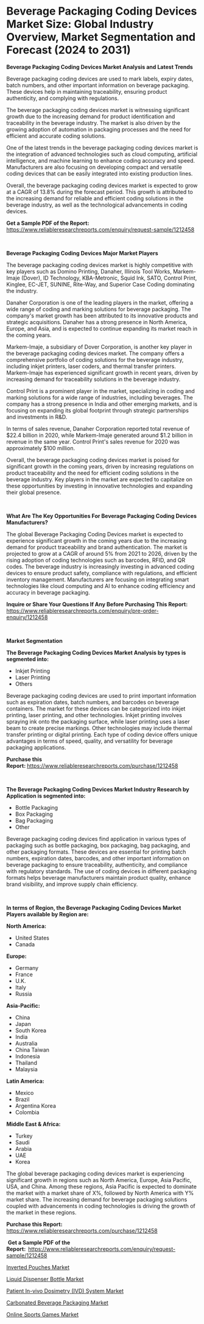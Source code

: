 <p><h1>Beverage Packaging Coding Devices Market Size: Global Industry Overview, Market Segmentation and Forecast (2024 to 2031)</h1></p><p><strong>Beverage Packaging Coding Devices Market Analysis and Latest Trends</strong></p>
<p><p>Beverage packaging coding devices are used to mark labels, expiry dates, batch numbers, and other important information on beverage packaging. These devices help in maintaining traceability, ensuring product authenticity, and complying with regulations.</p><p>The beverage packaging coding devices market is witnessing significant growth due to the increasing demand for product identification and traceability in the beverage industry. The market is also driven by the growing adoption of automation in packaging processes and the need for efficient and accurate coding solutions.</p><p>One of the latest trends in the beverage packaging coding devices market is the integration of advanced technologies such as cloud computing, artificial intelligence, and machine learning to enhance coding accuracy and speed. Manufacturers are also focusing on developing compact and versatile coding devices that can be easily integrated into existing production lines.</p><p>Overall, the beverage packaging coding devices market is expected to grow at a CAGR of 13.8% during the forecast period. This growth is attributed to the increasing demand for reliable and efficient coding solutions in the beverage industry, as well as the technological advancements in coding devices.</p></p>
<p><strong>Get a Sample PDF of the Report:&nbsp;</strong> <a href="https://www.reliableresearchreports.com/enquiry/request-sample/1212458">https://www.reliableresearchreports.com/enquiry/request-sample/1212458</a></p>
<p>&nbsp;</p>
<p><strong>Beverage Packaging Coding Devices Major Market Players</strong></p>
<p><p>The beverage packaging coding devices market is highly competitive with key players such as Domino Printing, Danaher, Illinois Tool Works, Markem-Imaje (Dover), ID Technology, KBA-Metronic, Squid Ink, SATO, Control Print, Kinglee, EC-JET, SUNINE, Rite-Way, and Superior Case Coding dominating the industry.</p><p>Danaher Corporation is one of the leading players in the market, offering a wide range of coding and marking solutions for beverage packaging. The company's market growth has been attributed to its innovative products and strategic acquisitions. Danaher has a strong presence in North America, Europe, and Asia, and is expected to continue expanding its market reach in the coming years.</p><p>Markem-Imaje, a subsidiary of Dover Corporation, is another key player in the beverage packaging coding devices market. The company offers a comprehensive portfolio of coding solutions for the beverage industry, including inkjet printers, laser coders, and thermal transfer printers. Markem-Imaje has experienced significant growth in recent years, driven by increasing demand for traceability solutions in the beverage industry.</p><p>Control Print is a prominent player in the market, specializing in coding and marking solutions for a wide range of industries, including beverages. The company has a strong presence in India and other emerging markets, and is focusing on expanding its global footprint through strategic partnerships and investments in R&D.</p><p>In terms of sales revenue, Danaher Corporation reported total revenue of $22.4 billion in 2020, while Markem-Imaje generated around $1.2 billion in revenue in the same year. Control Print's sales revenue for 2020 was approximately $100 million.</p><p>Overall, the beverage packaging coding devices market is poised for significant growth in the coming years, driven by increasing regulations on product traceability and the need for efficient coding solutions in the beverage industry. Key players in the market are expected to capitalize on these opportunities by investing in innovative technologies and expanding their global presence.</p></p>
<p>&nbsp;</p>
<p><strong>What Are The Key Opportunities For Beverage Packaging Coding Devices Manufacturers?</strong></p>
<p><p>The global Beverage Packaging Coding Devices market is expected to experience significant growth in the coming years due to the increasing demand for product traceability and brand authentication. The market is projected to grow at a CAGR of around 5% from 2021 to 2026, driven by the rising adoption of coding technologies such as barcodes, RFID, and QR codes. The beverage industry is increasingly investing in advanced coding devices to ensure product safety, compliance with regulations, and efficient inventory management. Manufacturers are focusing on integrating smart technologies like cloud computing and AI to enhance coding efficiency and accuracy in beverage packaging.</p></p>
<p><strong>Inquire or Share Your Questions If Any Before Purchasing This Report:</strong> <a href="https://www.reliableresearchreports.com/enquiry/pre-order-enquiry/1212458">https://www.reliableresearchreports.com/enquiry/pre-order-enquiry/1212458</a></p>
<p>&nbsp;</p>
<p><strong>Market Segmentation</strong></p>
<p><strong>The Beverage Packaging Coding Devices Market Analysis by types is segmented into:</strong></p>
<p><ul><li>Inkjet Printing</li><li>Laser Printing</li><li>Others</li></ul></p>
<p><p>Beverage packaging coding devices are used to print important information such as expiration dates, batch numbers, and barcodes on beverage containers. The market for these devices can be categorized into inkjet printing, laser printing, and other technologies. Inkjet printing involves spraying ink onto the packaging surface, while laser printing uses a laser beam to create precise markings. Other technologies may include thermal transfer printing or digital printing. Each type of coding device offers unique advantages in terms of speed, quality, and versatility for beverage packaging applications.</p></p>
<p><strong>Purchase this Report:&nbsp;</strong><a href="https://www.reliableresearchreports.com/purchase/1212458">https://www.reliableresearchreports.com/purchase/1212458</a></p>
<p>&nbsp;</p>
<p><strong>The Beverage Packaging Coding Devices Market Industry Research by Application is segmented into:</strong></p>
<p><ul><li>Bottle Packaging</li><li>Box Packaging</li><li>Bag Packaging</li><li>Other</li></ul></p>
<p><p>Beverage packaging coding devices find application in various types of packaging such as bottle packaging, box packaging, bag packaging, and other packaging formats. These devices are essential for printing batch numbers, expiration dates, barcodes, and other important information on beverage packaging to ensure traceability, authenticity, and compliance with regulatory standards. The use of coding devices in different packaging formats helps beverage manufacturers maintain product quality, enhance brand visibility, and improve supply chain efficiency.</p></p>
<p>&nbsp;</p>
<p><strong>In terms of Region, the Beverage Packaging Coding Devices Market Players available by Region are:</strong></p>
<p>
    <p> <strong> North America: </strong>
        <ul>
            <li>United States</li>
            <li>Canada</li>
        </ul>
        </p> 
    <p> <strong> Europe: </strong>
        <ul>
            <li>Germany</li>
            <li>France</li>
            <li>U.K.</li>
            <li>Italy</li>
            <li>Russia</li>
        </ul>
        </p> 
    <p> <strong> Asia-Pacific: </strong>
        <ul>
            <li>China</li>
            <li>Japan</li>
            <li>South Korea</li>
            <li>India</li>
            <li>Australia</li>
            <li>China Taiwan</li>
            <li>Indonesia</li>
            <li>Thailand</li>
            <li>Malaysia</li>
        </ul>
        </p> 
    <p> <strong> Latin America: </strong>
        <ul>
            <li>Mexico</li>
            <li>Brazil</li>
            <li>Argentina Korea</li>
            <li>Colombia</li>
        </ul>
        </p> 
    <p> <strong> Middle East & Africa: </strong>
        <ul>
            <li>Turkey</li>
            <li>Saudi</li>
            <li>Arabia</li>
            <li>UAE</li>
            <li>Korea</li>
        </ul>
    </p>
    </p>
<p><p>The global beverage packaging coding devices market is experiencing significant growth in regions such as North America, Europe, Asia Pacific, USA, and China. Among these regions, Asia Pacific is expected to dominate the market with a market share of X%, followed by North America with Y% market share. The increasing demand for beverage packaging solutions coupled with advancements in coding technologies is driving the growth of the market in these regions.</p></p>
<p><strong>Purchase this Report: </strong><a href="https://www.reliableresearchreports.com/purchase/1212458">https://www.reliableresearchreports.com/purchase/1212458</a></p>
<p>&nbsp;<strong>Get a Sample PDF of the Report:&nbsp;&nbsp;</strong><a href="https://www.reliableresearchreports.com/enquiry/request-sample/1212458">https://www.reliableresearchreports.com/enquiry/request-sample/1212458</a></p>
<p><strong></strong></p>
<p><p><a href="https://medium.com/@emiliomartelli542/inverted-pouches-market-trends-forecast-and-competitive-analysis-to-2031-828c9d182887">Inverted Pouches Market</a></p><p><a href="https://medium.com/@kanew14036/liquid-dispenser-bottle-market-research-report-its-history-and-forecast-2024-to-2031-c781ed5f0d33">Liquid Dispenser Bottle Market</a></p><p><a href="https://github.com/nicoletavirag/Market-Research-Report-List-2/blob/main/patient-in-vivo-dosimetry-ivd-system-market.md">Patient In-vivo Dosimetry (IVD) System Market</a></p><p><a href="https://medium.com/@scanw41036/carbonated-beverage-packaging-market-insight-market-trends-growth-forecasted-from-2024-to-2031-f19860f0cfcb">Carbonated Beverage Packaging Market</a></p><p><a href="https://github.com/mauripalmi/Market-Research-Report-List-2/blob/main/online-sports-games-market.md">Online Sports Games Market</a></p></p>